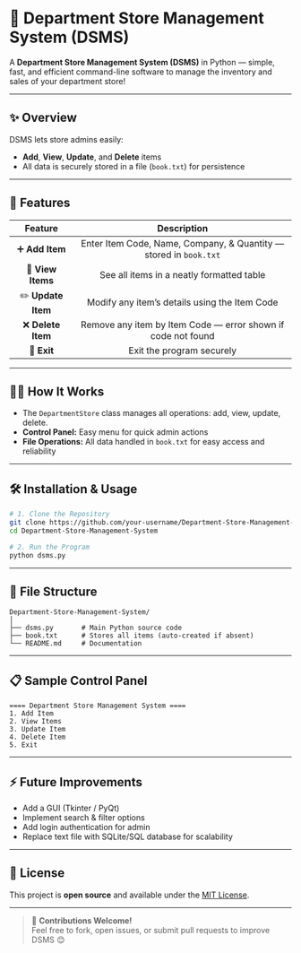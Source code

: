 # 🏬 Department Store Management System (DSMS)

A **Department Store Management System (DSMS)** in Python — simple, fast, and efficient command-line software to manage the inventory and sales of your department store!

---

## ✨ Overview

DSMS lets store admins easily:
- **Add**, **View**, **Update**, and **Delete** items
- All data is securely stored in a file (`book.txt`) for persistence

---

## 🚀 Features

| Feature        | Description                                                                 |
|:--------------:|:---------------------------------------------------------------------------:|
| ➕ **Add Item**    | Enter Item Code, Name, Company, & Quantity — stored in `book.txt`           |
| 👀 **View Items**  | See all items in a neatly formatted table                                  |
| ✏️ **Update Item** | Modify any item’s details using the Item Code                              |
| ❌ **Delete Item** | Remove any item by Item Code — error shown if code not found               |
| 🚪 **Exit**        | Exit the program securely                                                  |

---

## 🧑‍💻 How It Works

- The `DepartmentStore` class manages all operations: add, view, update, delete.
- **Control Panel:** Easy menu for quick admin actions
- **File Operations:** All data handled in `book.txt` for easy access and reliability

---

## 🛠️ Installation & Usage

```bash
# 1. Clone the Repository
git clone https://github.com/your-username/Department-Store-Management-System.git
cd Department-Store-Management-System

# 2. Run the Program
python dsms.py
```

---

## 📂 File Structure

```
Department-Store-Management-System/
│
├── dsms.py       # Main Python source code
├── book.txt      # Stores all items (auto-created if absent)
└── README.md     # Documentation
```

---

## 📋 Sample Control Panel

```
==== Department Store Management System ====
1. Add Item
2. View Items
3. Update Item
4. Delete Item
5. Exit
```

---

## ⚡ Future Improvements

- Add a GUI (Tkinter / PyQt)
- Implement search & filter options
- Add login authentication for admin
- Replace text file with SQLite/SQL database for scalability

---

## 📜 License

This project is **open source** and available under the [MIT License](LICENSE).

---

> 🚩 **Contributions Welcome!**  
> Feel free to fork, open issues, or submit pull requests to improve DSMS 😊
